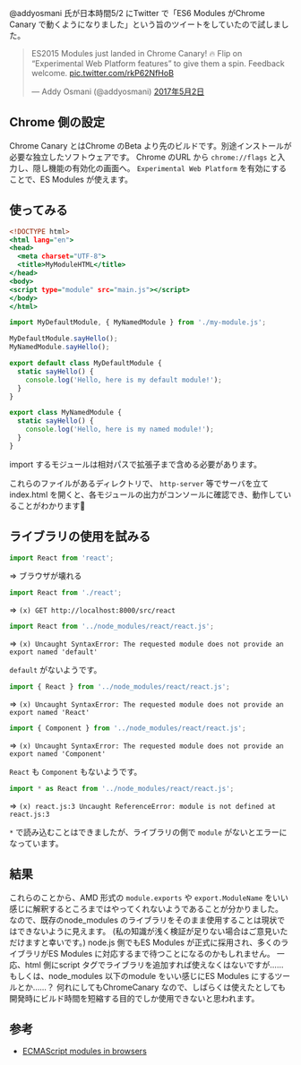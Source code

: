 @addyosmani 氏が日本時間5/2 にTwitter で「ES6 Modules がChrome Canary で動くようになりました」という旨のツイートをしていたので試しました。
<blockquote class="twitter-tweet" data-lang="ja"><p lang="en" dir="ltr">ES2015 Modules just landed in Chrome Canary! 🔥 Flip on “Experimental Web Platform features” to give them a spin. Feedback welcome. <a href="https://t.co/rkP62NfHoB">pic.twitter.com/rkP62NfHoB</a></p>&mdash; Addy Osmani (@addyosmani) <a href="https://twitter.com/addyosmani/status/859296190323597313">2017年5月2日</a></blockquote>
<script async src="//platform.twitter.com/widgets.js" charset="utf-8"></script>

## Chrome 側の設定
Chrome Canary とはChrome のBeta より先のビルドです。別途インストールが必要な独立したソフトウェアです。
Chrome のURL から `chrome://flags` と入力し、隠し機能の有効化の画面へ。
`Experimental Web Platform` を有効にすることで、ES Modules が使えます。

## 使ってみる

```html:index.html
<!DOCTYPE html>
<html lang="en">
<head>
  <meta charset="UTF-8">
  <title>MyModuleHTML</title>
</head>
<body>
<script type="module" src="main.js"></script>
</body>
</html>
```

```js:main.js
import MyDefaultModule, { MyNamedModule } from './my-module.js';

MyDefaultModule.sayHello();
MyNamedModule.sayHello();
```

```js:my-module.js
export default class MyDefaultModule {
  static sayHello() {
    console.log('Hello, here is my default module!');
  }
}

export class MyNamedModule {
  static sayHello() {
    console.log('Hello, here is my named module!');
  }
}
```

import するモジュールは相対パスで拡張子まで含める必要があります。

これらのファイルがあるディレクトリで、 `http-server` 等でサーバを立てindex.html を開くと、各モジュールの出力がコンソールに確認でき、動作していることがわかります🙆

## ライブラリの使用を試みる

```js
import React from 'react';
```
=> ブラウザが壊れる

```js
import React from './react';
```
=> `(x) GET http://localhost:8000/src/react `

```js
import React from '../node_modules/react/react.js';
```
=> `(x) Uncaught SyntaxError: The requested module does not provide an export named 'default'`

`default` がないようです。

```js
import { React } from '../node_modules/react/react.js';
```
=> `(x) Uncaught SyntaxError: The requested module does not provide an export named 'React'`

```js
import { Component } from '../node_modules/react/react.js';
```
=> `(x) Uncaught SyntaxError: The requested module does not provide an export named 'Component'`

`React` も `Component` もないようです。


```js
import * as React from '../node_modules/react/react.js';
```

=> `(x) react.js:3 Uncaught ReferenceError: module is not defined at react.js:3`

`*` で読み込むことはできましたが、ライブラリの側で `module` がないとエラーになっています。

## 結果

これらのことから、AMD 形式の `module.exports` や `export.ModuleName` をいい感じに解釈するところまではやってくれないようであることが分かりました。
なので、既存のnode_modules のライブラリをそのまま使用することは現状ではできないように見えます。
(私の知識が浅く検証が足りない場合はご意見いただけますと幸いです。)
node.js 側でもES Modules が正式に採用され、多くのライブラリがES Modules に対応するまで待つことになるのかもしれません。
一応、html 側にscript タグでライブラリを追加すれば使えなくはないですが……
もしくは、node_modules 以下のmodule をいい感じにES Modules にするツールとか……？
何れにしてもChromeCanary なので、しばらくは使えたとしても開発時にビルド時間を短縮する目的でしか使用できないと思われます。

## 参考
- [ECMAScript modules in browsers](https://jakearchibald.com/2017/es-modules-in-browsers/)
